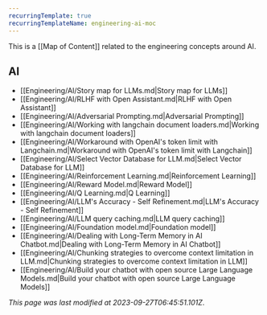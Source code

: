 ```yaml
---
recurringTemplate: true
recurringTemplateName: engineering-ai-moc
---
```


This is a [[Map of Content]] related to the engineering concepts around AI.

## AI

- [[Engineering/AI/Story map for LLMs.md|Story map for LLMs]]
- [[Engineering/AI/RLHF with Open Assistant.md|RLHF with Open Assistant]]
- [[Engineering/AI/Adversarial Prompting.md|Adversarial Prompting]]
- [[Engineering/AI/Working with langchain document loaders.md|Working with langchain document loaders]]
- [[Engineering/AI/Workaround with OpenAI's token limit with Langchain.md|Workaround with OpenAI's token limit with Langchain]]
- [[Engineering/AI/Select Vector Database for LLM.md|Select Vector Database for LLM]]
- [[Engineering/AI/Reinforcement Learning.md|Reinforcement Learning]]
- [[Engineering/AI/Reward Model.md|Reward Model]]
- [[Engineering/AI/Q Learning.md|Q Learning]]
- [[Engineering/AI/LLM's Accuracy - Self Refinement.md|LLM's Accuracy - Self Refinement]]
- [[Engineering/AI/LLM query caching.md|LLM query caching]]
- [[Engineering/AI/Foundation model.md|Foundation model]]
- [[Engineering/AI/Dealing with Long-Term Memory in AI Chatbot.md|Dealing with Long-Term Memory in AI Chatbot]]
- [[Engineering/AI/Chunking strategies to overcome context limitation in LLM.md|Chunking strategies to overcome context limitation in LLM]]
- [[Engineering/AI/Build your chatbot with open source Large Language Models.md|Build your chatbot with open source Large Language Models]]


*This page was last modified at 2023-09-27T06:45:51.101Z*.
